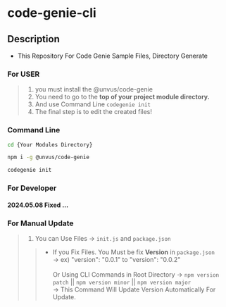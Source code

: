 # code-genie-cli

## Description
- This Repository For Code Genie Sample Files, Directory Generate

### For USER
>1. you must install the @unvus/code-genie
>2. You need to go to the <b>top of your project module directory.</b>
>3. And use Command Line ``codegenie init``
>4. The final step is to edit the created files!

### Command Line
```bash
cd {Your Modules Directory}

npm i -g @unvus/code-genie

codegenie init
```

### For Developer
#### 2024.05.08 Fixed ...

### For Manual Update
>1. You can Use Files -> ``init.js`` and ``package.json``
>> * If you Fix Files. You Must be fix <b>Version</b> in ``package.json``<br>
>> -> ex) "version": "0.0.1" to "version": "0.0.2" <br><br>
>> Or Using CLI Commands in Root Directory -> ``npm version patch`` || ``npm version minor`` || ``npm version major`` <br>
>> -> This Command Will Update Version Automatically For Update.